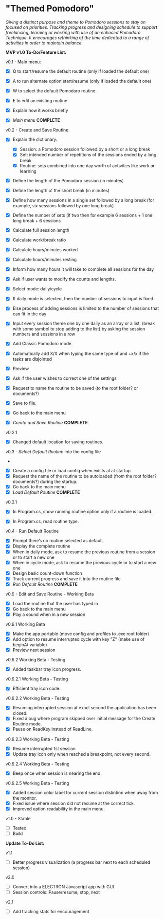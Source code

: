 # "Themed Pomodoro"

  *Giving a distinct purpose and theme to Pomodoro sessions to stay on focused on priorities. Tracking progress and designing schedule to support freelancing, learning or working with use of an enhaced Pomodoro Technique. It encourages rethinking of the time dedicated to a range of activities in order to maintain balance.*
 

**MVP v1.0 To-Do/Feature List:**
 

v0.1 - Main menu:

- [x] Q to start/resume the default routine (only if loaded the default one)
- [x] A to run alternate option start/resume (only if loaded the default one)
- [x] W to select the default Pomodoro routine
- [x] E to edit an existing routine
- [x] Explain how it works briefly
- [x] *Main menu* **COMPLETE**

  
v0.2 -  Create and Save Routine:

- [x] Explain the dictionary:
  - [x] Session: a Pomodoro session followed by a short or a long break
  - [x] Set: intended number of repetitions of the sessions ended by a long break
  - [x] Routine: sets combined into one day worth of activities like work or learning
- [x] Define the length of the Pomodoro session (in minutes)
- [x] Define the length of the short break (in minutes)
- [x] Define how many sessions in a single set followed by a long break (for example, six sessions followed by one long break)
- [x] Define the number of sets (if two then for example 6 sessions + 1 one long break + 6 sessions

- [x] Calculate full session length
- [x] Calculate work/break ratio
- [x] Calculate hours/minutes worked
- [x] Calculate hours/minutes resting
- [x] Inform how many hours it will take to complete all sessions for the day

- [x] Ask if user wants to modify the counts and lengths.

- [x] Select mode: daily/cycle
- [x] If daily mode is selected, then the number of sessions to input is fixed
- [x] Else process of adding sessions is limited to the number of sessions that can fit in the day
- [x] Input every session theme one by one daily as an array or a list, (break with some symbol to stop adding to the list) by asking the session numbers and sessions in a row
- [x] Add Classic Pomodoro mode.
- [x] Automatically add X/X when typing the same type of and +x/x if the tasks are disjointed
- [x] Preview

- [X] Ask if the user wishes to correct one of the settings
- [X] Request to name the routine to be saved (to the root folder? or documents?)
- [X] Save to file.
- [x] Go back to the main menu
- [x] *Create and Save Routine* **COMPLETE**

v0.2.1
- [x] Changed default location for saving routines.


v0.3 - *Select Default Routine* into the config file

-
- [X] Create a config file or load config when exists at at startup
- [X] Request the name of the routine to be autoloaded (from the root folder? documents?) during the startup.
- [X] Go back to the main menu
- [X] *Load Default Routine* **COMPLETE**

v0.3.1
- [x] In Program.cs, show running routine option only if a routine is loaded.
- [x] In Program.cs, read routine type.

  
v0.4 - Run Default Routine

- [x] Prompt there’s no routine selected as default
- [x] Display the complete routine
- [x] When in daily mode, ask to resume the previous routine from a session or to start a new one
- [x] When in cycle mode, ask to resume the previous cycle or to start a new one
- [x] Design basic count-down function  
- [x] Track current progress and save it into the routine file
- [x] *Run Default Routine* **COMPLETE**

v0.9 - Edit and Save Routine - Working Beta

- [x] Load the routine that the user has typed in
- [x] Go back to the main menu
- [x] Play a sound when in a new session

v0.9.1 Working Beta
- [x] Make the app portable (move config and profiles to .exe root folder)
- [x] Add option to resume interrupted cycle with key "Z" (make use of beginAt variable)
- [x] Preview next session

v0.9.2 Working Beta - Testing
- [x] Added taskbar tray icon progress.

v0.9.2.1 Working Beta - Testing
- [x] Efficient tray icon code.

v0.9.2.2 Working Beta - Testing
- [x] Resuming interrupted session at exact second the application has been closed.
- [x] Fixed a bug where program skipped over initial message for the Create Routine mode.
- [x] Pause on ReadKey instead of ReadLine.

v0.9.2.3 Working Beta - Testing
- [x] Resume interrupted 1st session
- [x] Update tray icon only when reached a breakpoint, not every second.

v0.9.2.4 Working Beta - Testing
- [x] Beep once when session is nearing the end.

v0.9.2.5 Working Beta - Testing
- [x] Added session color label for current session distintion when away from the monitor.
- [x] Fixed issue where session did not resume at the correct tick.
- [x] Improved option readability in the main menu.

v1.0 - Stable
- [ ] Tested
- [ ] Build

**Update To-Do List:**

v1.1

- [ ] Better progress visualization (a progress bar next to each scheduled session)


v2.0

- [ ] Convert into a ELECTRON Javascript app with GUI
- [ ] Session controls: Pause/resume, stop, next

v2.1

- [ ] Add tracking stats for encouragement
